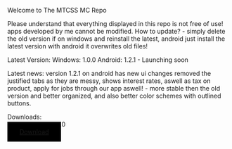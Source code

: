 Welcome to The MTCSS MC Repo

Please understand that everything displayed in this repo is not free of use! apps developed by me cannot be modified.
How to update? - simply delete the old version if on windows and reinstall the latest, android just install the latest version with android it overwrites old files!

Latest Version:
Windows: 1.0.0
Android: 1.2.1 - Launching soon

Latest news:
version 1.2.1 on android has new ui changes removed the justified tabs as they are messy, shows interest rates, aswell as tax on product,
apply for jobs through our app aswell! - more stable then the old version and better organized, and also better color schemes with outlined buttons.

Downloads:
<br>
Windows 10 - v1.0.0
<br>
<a style="border:2px; padding:14px 28px; background-color:black" href="https://storage.cloud.google.com/mtcss/mtcss-installer.exe?authuser=2">Download</a>
